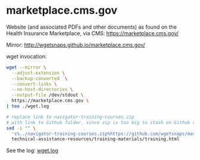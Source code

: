 # marketplace.cms.gov


Website (and associated PDFs and other documents) as found on the Health Insurance Marketplace, via CMS: https://marketplace.cms.gov/

Mirror:
http://wgetsnaps.github.io/marketplace.cms.gov/


wget invocation:

~~~sh
wget --mirror \
  --adjust-extension \
  --backup-converted  \
  --convert-links \
  --no-host-directories \
  --output-file /dev/stdout \
  https://marketplace.cms.gov \
| tee ./wget.log

# replace link to navigator-training-courses.zip 
# with link to Github folder, since zip is too big to stash on Github repo
sed -i "" \
  's%../navigator-training-courses.zip%https://github.com/wgetsnaps/marketplace.cms.gov/tree/master/technical-assistance-resources/navigator-training-courses%' \
  technical-assistance-resources/training-materials/training.html

~~~


See the log: [wget.log](wget.log)
